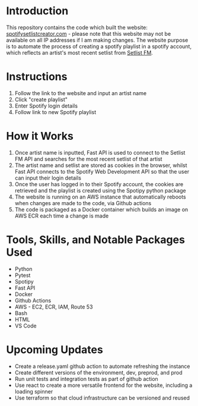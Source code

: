 # Introduction
This repository contains the code which built the website: [spotifysetlistcreator.com](https://spotifysetlistcreator.com) - please note that this website may not be available on all IP addresses if I am making changes. The website purpose is to automate the process of creating a spotify playlist in a spotify account, which reflects an artist's most recent setlist from [Setlist FM](www.setlistfm.com).

# Instructions
1) Follow the link to the website and input an artist name
2) Click "create playlist"
3) Enter Spotify login details
4) Follow link to new Spotify playlist

# How it Works
1) Once artist name is inputted, Fast API is used to connect to the Setlist FM API and searches for the most recent setlist of that artist
2) The artist name and setlist are stored as cookies in the browser, whilst Fast API connects to the Spotify Web Development API so that the user can input their login details
3) Once the user has logged in to their Spotify account, the cookies are retrieved and the playlist is created using the Spotipy python package
4) The website is running on an AWS instance that automatically reboots when changes are made to the code, via Github actions
5) The code is packaged as a Docker container which builds an image on AWS ECR each time a change is made


# Tools, Skills, and Notable Packages Used
- Python
- Pytest
- Spotipy
- Fast API
- Docker
- Github Actions
- AWS - EC2, ECR, IAM, Route 53
- Bash
- HTML
- VS Code

# Upcoming Updates
- Create a release.yaml github action to automate refreshing the instance
- Create different versions of the environment, dev, preprod, and prod
- Run unit tests and integration tests as part of github action
- Use react to create a more versatile frontend for the website, including a loading spinner
- Use terraform so that cloud infrastructure can be versioned and reused
  
